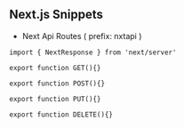 ## Next.js Snippets

- Next Api Routes ( prefix: nxtapi )
```
import { NextResponse } from 'next/server'

export function GET(){}

export function POST(){}

export function PUT(){}

export function DELETE(){}

```